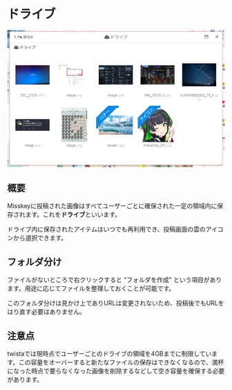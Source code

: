 # ドライブ

![drive](./drive.png)

## 概要
Misskeyに投稿された画像はすべてユーザーごとに確保された一定の領域内に保存されます。これを**ドライブ**といいます。

ドライブ内に保存されたアイテムはいつでも再利用でき、投稿画面の雲のアイコンから選択できます。

## フォルダ分け
ファイルがないところで右クリックすると "フォルダを作成" という項目があります。用途に応じてファイルを整理しておくことが可能です。

このフォルダ分けは見かけ上でありURLは変更されないため、投稿後でもURLをはり直す必要はありません。

## 注意点

twistaでは現時点でユーザーごとのドライブの領域を4GBまでに制限しています。この容量をオーバーすると新たなファイルの保存はできなくなるので、満杯になった時点で要らなくなった画像を削除するなどして空き容量を確保する必要があります。
